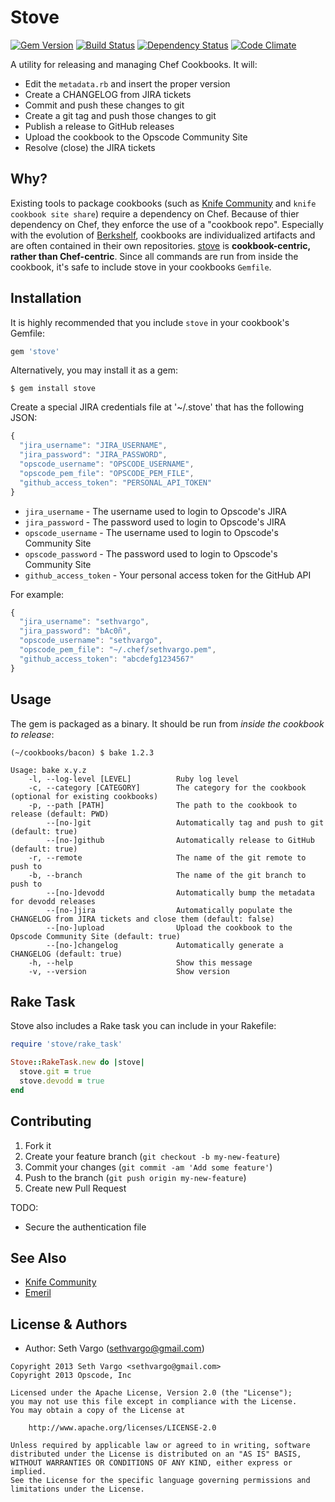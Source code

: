 Stove
=====
[![Gem Version](https://badge.fury.io/rb/stove.png)](http://badge.fury.io/rb/stove)
[![Build Status](https://travis-ci.org/sethvargo/stove.png?branch=master)](https://travis-ci.org/sethvargo/stove)
[![Dependency Status](https://gemnasium.com/sethvargo/stove.png)](https://gemnasium.com/sethvargo/stove)
[![Code Climate](https://codeclimate.com/github/sethvargo/stove.png)](https://codeclimate.com/github/sethvargo/stove)

A utility for releasing and managing Chef Cookbooks. It will:

- Edit the `metadata.rb` and insert the proper version
- Create a CHANGELOG from JIRA tickets
- Commit and push these changes to git
- Create a git tag and push those changes to git
- Publish a release to GitHub releases
- Upload the cookbook to the Opscode Community Site
- Resolve (close) the JIRA tickets


Why?
----
Existing tools to package cookbooks (such as [Knife Community](https://github.com/miketheman/knife-community) and `knife cookbook site share`) require a dependency on Chef. Because of thier dependency on Chef, they enforce the use of a "cookbook repo". Especially with the evolution of [Berkshelf](https://github.com/RiotGames/berkshelf), cookbooks are individualized artifacts and are often contained in their own repositories. [stove](https://github.com/sethvargo/stove) is **cookbook-centric, rather than Chef-centric**. Since all commands are run from inside the cookbook, it's safe to include stove in your cookbooks `Gemfile`.


Installation
------------
It is highly recommended that you include `stove` in your cookbook's Gemfile:

```ruby
gem 'stove'
```

Alternatively, you may install it as a gem:

    $ gem install stove

Create a special JIRA credentials file at '~/.stove' that has the following JSON:

```javascript
{
  "jira_username": "JIRA_USERNAME",
  "jira_password": "JIRA_PASSWORD",
  "opscode_username": "OPSCODE_USERNAME",
  "opscode_pem_file": "OPSCODE_PEM_FILE",
  "github_access_token": "PERSONAL_API_TOKEN"
}
```

- `jira_username` - The username used to login to Opscode's JIRA
- `jira_password` - The password used to login to Opscode's JIRA
- `opscode_username` - The username used to login to Opscode's Community Site
- `opscode_password` - The password used to login to Opscode's Community Site
- `github_access_token` - Your personal access token for the GitHub API

For example:

```javascript
{
  "jira_username": "sethvargo",
  "jira_password": "bAc0ñ",
  "opscode_username": "sethvargo",
  "opscode_pem_file": "~/.chef/sethvargo.pem",
  "github_access_token": "abcdefg1234567"
}
```


Usage
-----
The gem is packaged as a binary. It should be run from _inside the cookbook to release_:

    (~/cookbooks/bacon) $ bake 1.2.3

```text
Usage: bake x.y.z
    -l, --log-level [LEVEL]          Ruby log level
    -c, --category [CATEGORY]        The category for the cookbook (optional for existing cookbooks)
    -p, --path [PATH]                The path to the cookbook to release (default: PWD)
        --[no-]git                   Automatically tag and push to git (default: true)
        --[no-]github                Automatically release to GitHub (default: true)
    -r, --remote                     The name of the git remote to push to
    -b, --branch                     The name of the git branch to push to
        --[no-]devodd                Automatically bump the metadata for devodd releases
        --[no-]jira                  Automatically populate the CHANGELOG from JIRA tickets and close them (default: false)
        --[no-]upload                Upload the cookbook to the Opscode Community Site (default: true)
        --[no-]changelog             Automatically generate a CHANGELOG (default: true)
    -h, --help                       Show this message
    -v, --version                    Show version
```


Rake Task
---------
Stove also includes a Rake task you can include in your Rakefile:

```ruby
require 'stove/rake_task'

Stove::RakeTask.new do |stove|
  stove.git = true
  stove.devodd = true
end
```


Contributing
------------
1. Fork it
2. Create your feature branch (`git checkout -b my-new-feature`)
3. Commit your changes (`git commit -am 'Add some feature'`)
4. Push to the branch (`git push origin my-new-feature`)
5. Create new Pull Request

TODO:
- Secure the authentication file


See Also
--------
- [Knife Community](https://github.com/miketheman/knife-community)
- [Emeril](https://github.com/fnichol/emeril)


License & Authors
-----------------
- Author: Seth Vargo (sethvargo@gmail.com)

```text
Copyright 2013 Seth Vargo <sethvargo@gmail.com>
Copyright 2013 Opscode, Inc

Licensed under the Apache License, Version 2.0 (the "License");
you may not use this file except in compliance with the License.
You may obtain a copy of the License at

    http://www.apache.org/licenses/LICENSE-2.0

Unless required by applicable law or agreed to in writing, software
distributed under the License is distributed on an "AS IS" BASIS,
WITHOUT WARRANTIES OR CONDITIONS OF ANY KIND, either express or implied.
See the License for the specific language governing permissions and
limitations under the License.
```
